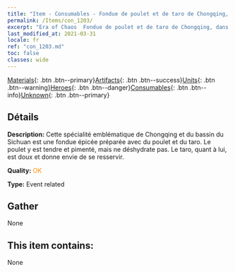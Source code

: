 ```yaml
---
title: "Item - Consumables - Fondue de poulet et de taro de Chongqing, dans le bassin du Sichuan"
permalink: /Items/con_1203/
excerpt: "Era of Chaos  Fondue de poulet et de taro de Chongqing, dans le bassin du Sichuan"
last_modified_at: 2021-03-31
locale: fr
ref: "con_1203.md"
toc: false
classes: wide
---
```

 [Materials](/fr/Items/){: .btn .btn--primary}[Artifacts](/fr/Items/Artifacts/){: .btn .btn--success}[Units](/fr/Items/Units/){: .btn .btn--warning}[Heroes](/fr/Items/Heroes/){: .btn .btn--danger}[Consumables](/fr/Items/Consumables/){: .btn .btn--info}[Unknown](/fr/Items/Unknown/){: .btn .btn--primary}

## Détails
 **Description:** Cette spécialité emblématique de Chongqing et du bassin du Sichuan est une fondue épicée préparée avec du poulet et du taro. Le poulet y est tendre et pimenté, mais ne déshydrate pas. Le taro, quant à lui, est doux et donne envie de se resservir.

 **Quality:** <span style="color: #FF8C00">OK</span>

 **Type:** Event related

## Gather

  None

## This item contains:

  None

